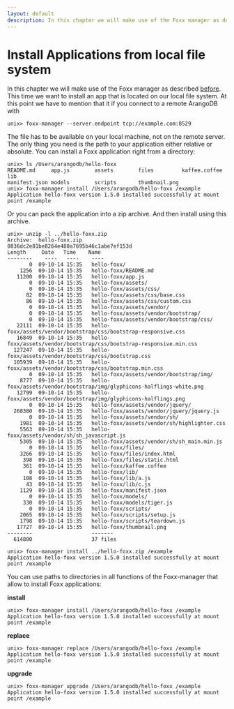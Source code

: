 ```yaml
---
layout: default
description: In this chapter we will make use of the Foxx manager as described before
---
```

Install Applications from local file system
===========================================

In this chapter we will make use of the Foxx manager as described [before](foxx-install.html).
This time we want to install an app that is located on our local file system.
At this point we have to mention that it if you connect to a remote ArangoDB with

```
unix> foxx-manager --server.endpoint tcp://example.com:8529
```

The file has to be available on your local machine, not on the remote server.
The only thing you need is the path to your application either relative or absolute.
You can install a Foxx application right from a directory:

```
unix> ls /Users/arangodb/hello-foxx
README.md     app.js        assets        files         kaffee.coffee lib
manifest.json models        scripts       thumbnail.png
unix> foxx-manager install /Users/arangodb/hello-foxx /example
Application hello-foxx version 1.5.0 installed successfully at mount point /example
```

Or you can pack the application into a zip archive.
And then install using this archive.

```
unix> unzip -l ../hello-foxx.zip
Archive:  hello-foxx.zip
0836dc2e81be8264e480a7695b46c1abe7ef153d
Length     Date   Time    Name
--------    ----   ----    ----
       0  09-10-14 15:35   hello-foxx/
    1256  09-10-14 15:35   hello-foxx/README.md
   11200  09-10-14 15:35   hello-foxx/app.js
       0  09-10-14 15:35   hello-foxx/assets/
       0  09-10-14 15:35   hello-foxx/assets/css/
      82  09-10-14 15:35   hello-foxx/assets/css/base.css
      86  09-10-14 15:35   hello-foxx/assets/css/custom.css
       0  09-10-14 15:35   hello-foxx/assets/vendor/
       0  09-10-14 15:35   hello-foxx/assets/vendor/bootstrap/
       0  09-10-14 15:35   hello-foxx/assets/vendor/bootstrap/css/
   22111  09-10-14 15:35   hello-foxx/assets/vendor/bootstrap/css/bootstrap-responsive.css
   16849  09-10-14 15:35   hello-foxx/assets/vendor/bootstrap/css/bootstrap-responsive.min.css
  127247  09-10-14 15:35   hello-foxx/assets/vendor/bootstrap/css/bootstrap.css
  105939  09-10-14 15:35   hello-foxx/assets/vendor/bootstrap/css/bootstrap.min.css
       0  09-10-14 15:35   hello-foxx/assets/vendor/bootstrap/img/
    8777  09-10-14 15:35   hello-foxx/assets/vendor/bootstrap/img/glyphicons-halflings-white.png
   12799  09-10-14 15:35   hello-foxx/assets/vendor/bootstrap/img/glyphicons-halflings.png
       0  09-10-14 15:35   hello-foxx/assets/vendor/jquery/
  268380  09-10-14 15:35   hello-foxx/assets/vendor/jquery/jquery.js
       0  09-10-14 15:35   hello-foxx/assets/vendor/sh/
    1981  09-10-14 15:35   hello-foxx/assets/vendor/sh/highlighter.css
    5563  09-10-14 15:35   hello-foxx/assets/vendor/sh/sh_javascript.js
    5305  09-10-14 15:35   hello-foxx/assets/vendor/sh/sh_main.min.js
       0  09-10-14 15:35   hello-foxx/files/
    3266  09-10-14 15:35   hello-foxx/files/index.html
     398  09-10-14 15:35   hello-foxx/files/static.html
     361  09-10-14 15:35   hello-foxx/kaffee.coffee
       0  09-10-14 15:35   hello-foxx/lib/
     108  09-10-14 15:35   hello-foxx/lib/a.js
      43  09-10-14 15:35   hello-foxx/lib/c.js
    1129  09-10-14 15:35   hello-foxx/manifest.json
       0  09-10-14 15:35   hello-foxx/models/
     330  09-10-14 15:35   hello-foxx/models/tiger.js
       0  09-10-14 15:35   hello-foxx/scripts/
    2065  09-10-14 15:35   hello-foxx/scripts/setup.js
    1798  09-10-14 15:35   hello-foxx/scripts/teardown.js
   17727  09-10-14 15:35   hello-foxx/thumbnail.png
--------                   -------
  614800                   37 files

unix> foxx-manager install ../hello-foxx.zip /example
Application hello-foxx version 1.5.0 installed successfully at mount point /example
```

You can use paths to directories in all functions of the Foxx-manager that allow to install Foxx applications:

**install**

```
unix> foxx-manager install /Users/arangodb/hello-foxx /example
Application hello-foxx version 1.5.0 installed successfully at mount point /example
```

**replace**

```
unix> foxx-manager replace /Users/arangodb/hello-foxx /example
Application hello-foxx version 1.5.0 installed successfully at mount point /example
```

**upgrade**
```
unix> foxx-manager upgrade /Users/arangodb/hello-foxx /example
Application hello-foxx version 1.5.0 installed successfully at mount point /example
```
